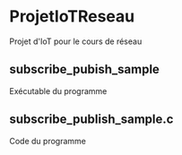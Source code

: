 # ProjetIoTReseau
Projet d'IoT pour le cours de réseau
## subscribe_pubish_sample
Exécutable du programme
## subscribe_publish_sample.c
Code du programme
